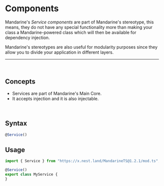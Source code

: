# Components
Mandarine's _Service components_ are part of Mandarine's stereotype, this means, they do not have any special functionality more than making your class a Mandarine-powered class which will then be available for dependency injection.

Mandarine's stereotypes are also useful for modularity purposes since they allow you to divide your application in different layers.

-----
&nbsp;

## Concepts
- Services are part of Mandarine's Main Core.
- It accepts injection and it is also injectable.

&nbsp;

## Syntax

```typescript
@Service()
```

## Usage

```typescript
import { Service } from "https://x.nest.land/MandarineTS@1.2.1/mod.ts";

@Service()
export class MyService {
}
```
